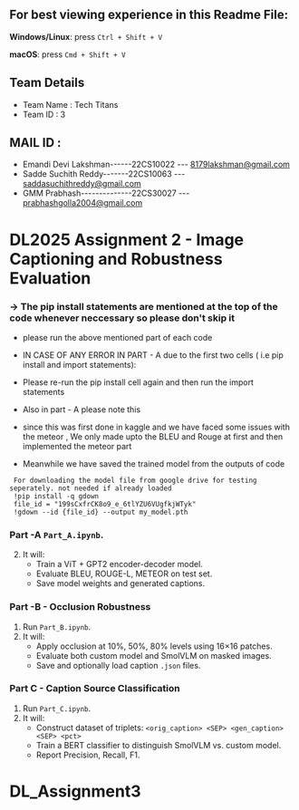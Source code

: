
## For best viewing experience in this Readme File:

 **Windows/Linux**: press `Ctrl + Shift + V`

 **macOS**: press `Cmd + Shift + V`




## Team Details
* Team Name : Tech Titans
* Team ID   : 3 

## MAIL ID : 
* Emandi Devi Lakshman------22CS10022 ---       8179lakshman@gmail.com
* Sadde Suchith Reddy-------22CS10063 ---       saddasuchithreddy@gmail.com
* GMM Prabhash--------------22CS30027 ---      prabhashgolla2004@gmail.com

# DL2025 Assignment 2 - Image Captioning and Robustness Evaluation
### -> The pip install statements are mentioned at the top of the code whenever neccessary so please don't skip it
* please run the above mentioned part of each code 
* IN CASE OF ANY ERROR IN PART - A  due to the first two cells ( i.e pip install and import statements):
* Please re-run the pip install cell again and then run the import statements
* Also in part - A please note this
* since this was first done in kaggle and we have faced some issues with the meteor , We only made upto the BLEU and Rouge at first and then implemented the meteor part 

* Meanwhile we have saved the trained model from the outputs of code 
```
 For downloading the model file from google drive for testing seperately. not needed if already loaded
 !pip install -q gdown
 file_id = "199sCxfrCK8o9_e_6tlYZU6VUgfkjWTyk"
 !gdown --id {file_id} --output my_model.pth

```

### Part -A  `Part_A.ipynb`.
2. It will:
   - Train a ViT + GPT2 encoder-decoder model.
   - Evaluate BLEU, ROUGE-L, METEOR on test set.
   - Save model weights and generated captions.

### Part -B - Occlusion Robustness

1. Run `Part_B.ipynb`.
2. It will:
   - Apply occlusion at 10%, 50%, 80% levels using 16×16 patches.
   - Evaluate both custom model and SmolVLM on masked images.
   - Save and optionally load caption `.json` files.

### Part C - Caption Source Classification

1. Run `Part_C.ipynb`.
2. It will:
   - Construct dataset of triplets: `<orig_caption> <SEP> <gen_caption> <SEP> <pct>`
   - Train a BERT classifier to distinguish SmolVLM vs. custom model.
   - Report Precision, Recall, F1.

# DL_Assignment3
